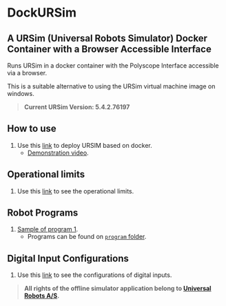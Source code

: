 # DockURSim

## A URSim (Universal Robots Simulator) Docker Container with a Browser Accessible Interface

Runs URSim in a docker container with the Polyscope Interface accessible via a browser.

This is a suitable alternative to using the URSim virtual machine image on windows.

>**Current URSim Version: 5.4.2.76197**

## How to use

1. Use this [link](./documentation/howtouse.md) to deploy URSIM based on docker.
   - [Demonstration video](documentation/video-demonstration/2023-01-27-demo.mp4).

## Operational limits

1. Use this [link](./documentation/operationallimits.md) to see the operational limits.

## Robot Programs

1. [Sample of program 1](./documentation/sampleprogram1.md).
   - Programs can be found on [`program` folder](./program).

## Digital Input Configurations

1. Use this [link](./documentation/digitalinputconfig.md) to see the configurations of digital inputs.

>**All rights of the offline simulator application belong to [Universal Robots A/S](https://www.universal-robots.com).**
